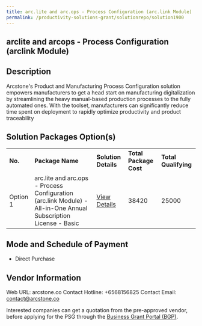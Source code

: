 ```yaml
---
title: arc.lite and arc.ops - Process Configuration (arc.link Module)
permalink: /productivity-solutions-grant/solutionrepo/solution1900
---
```


## arclite and arcops - Process Configuration (arclink Module)

## Description

Arcstone's Product and Manufacturing Process Configuration solution empowers manufacturers to get a head start on manufacturing digitalization by streamlining the heavy manual-based production processes to the fully automated ones. With the toolset, manufacturers can significantly reduce time spent on deployment to rapidly optimize productivity and product traceability

## Solution Packages Option(s)

<table>
<tr>
<td><b>No.</b></td>
<td><b>Package Name</b></td>
<td><b>Solution Details</b></td>
<td><b>Total Package Cost</b></td>
<td><b>Total Qualifying</b></td>
</tr>
<tr>
<td>Option 1</td>
<td>arc.lite and arc.ops - Process Configuration (arc.link Module) - All-in-One Annual Subscription License - Basic</td>
<td><a href='https://www.gobusiness.gov.sg/images/psg/Process_Configuration_20200864_Desensitised_Annex_3_Part_3.pdf'>View Details</a></td>
<td>38420</td>
<td>25000</td>
</tr>
</table>

## Mode and Schedule of Payment

 - Direct Purchase

## Vendor Information

 Web URL: arcstone.co 
Contact Hotline: +6568156825 
Contact Email: contact@arcstone.co 


Interested companies can get a quotation from the pre-approved vendor, before applying for the PSG through the <a href='https://www.businessgrants.gov.sg/'>Business Grant Portal (BGP)</a>.

<script src="/jquery/resize-tables.js"></script>
